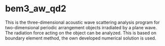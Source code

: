 # bem3_aw_qd2
This is the three-dimensional acoustic wave scattering analysis program for two-dimensional periodic arrangement objects irradiated by a plane wave. The radiation force acting on the object can be analyzed. This is based on boundary element method, the own developed numerical solution is used.

